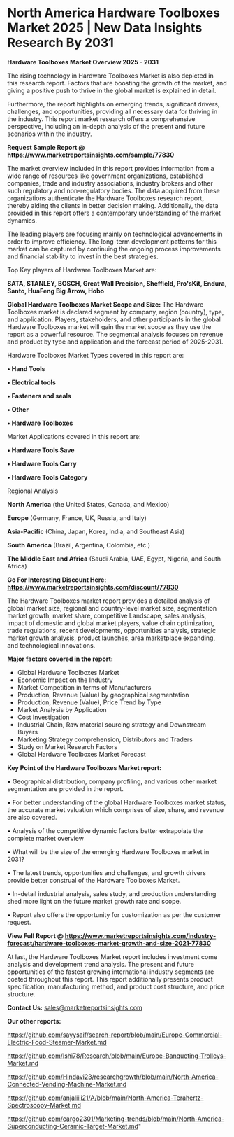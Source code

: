 # North America Hardware Toolboxes Market 2025 | New Data Insights Research By 2031

<Strong> Hardware Toolboxes Market Overview 2025 - 2031</strong>

The rising technology in Hardware Toolboxes Market is also depicted in this research report. Factors that are boosting the growth of the market, and giving a positive push to thrive in the global market is explained in detail.

Furthermore, the report highlights on emerging trends, significant drivers, challenges, and opportunities, providing all necessary data for thriving in the industry. This report market research offers a comprehensive perspective, including an in-depth analysis of the present and future scenarios within the industry.

<strong>Request Sample Report @ <a href=https://www.marketreportsinsights.com/sample/77830>https://www.marketreportsinsights.com/sample/77830</a></strong>

The market overview included in this report provides information from a wide range of resources like government organizations, established companies, trade and industry associations, industry brokers and other such regulatory and non-regulatory bodies. The data acquired from these organizations authenticate the Hardware Toolboxes research report, thereby aiding the clients in better decision making. Additionally, the data provided in this report offers a contemporary understanding of the market dynamics.

The leading players are focusing mainly on technological advancements in order to improve efficiency. The long-term development patterns for this market can be captured by continuing the ongoing process improvements and financial stability to invest in the best strategies.

Top Key players of Hardware Toolboxes Market are:

<strong>SATA, STANLEY, BOSCH, Great Wall Precision, Sheffield, Pro&#39;sKit, Endura, Santo, HuaFeng Big Arrow, Hobo</strong>

<strong><b>Global Hardware Toolboxes Market Scope and Size:</b></strong>
The Hardware Toolboxes market is declared segment by company, region (country), type, and application. Players, stakeholders, and other participants in the global Hardware Toolboxes market will gain the market scope as they use the report as a powerful resource. The segmental analysis focuses on revenue and product by type and application and the forecast period of 2025-2031.

Hardware Toolboxes Market Types covered in this report are:

<strong>• Hand Tools

• Electrical tools

• Fasteners and seals

• Other

• Hardware Toolboxes</strong>

Market Applications covered in this report are:

<strong>• Hardware Tools Save

• Hardware Tools Carry

• Hardware Tools Category</strong> 

Regional Analysis

<strong>North America</strong> (the United States, Canada, and Mexico)

<strong>Europe</strong> (Germany, France, UK, Russia, and Italy)

<strong>Asia-Pacific</strong> (China, Japan, Korea, India, and Southeast Asia)

<strong>South America</strong> (Brazil, Argentina, Colombia, etc.)

<strong>The Middle East and Africa</strong> (Saudi Arabia, UAE, Egypt, Nigeria, and South Africa)

<strong>Go For Interesting Discount Here: <a href=https://www.marketreportsinsights.com/discount/77830>https://www.marketreportsinsights.com/discount/77830</a></strong>

The Hardware Toolboxes market report provides a detailed analysis of global market size, regional and country-level market size, segmentation market growth, market share, competitive Landscape, sales analysis, impact of domestic and global market players, value chain optimization, trade regulations, recent developments, opportunities analysis, strategic market growth analysis, product launches, area marketplace expanding, and technological innovations.

<strong><b>Major factors covered in the report:</b></strong>
<ul>
  <li>Global Hardware Toolboxes Market </li>
  <li>Economic Impact on the Industry</li>
  <li>Market Competition in terms of Manufacturers</li>
  <li>Production, Revenue (Value) by geographical segmentation</li>
  <li>Production, Revenue (Value), Price Trend by Type</li>
  <li>Market Analysis by Application</li>
  <li>Cost Investigation</li>
  <li>Industrial Chain, Raw material sourcing strategy and Downstream Buyers</li>
  <li>Marketing Strategy comprehension, Distributors and Traders</li>
  <li>Study on Market Research Factors</li>
  <li>Global Hardware Toolboxes Market Forecast</li>
</ul>

<strong><b>Key Point of the Hardware Toolboxes Market report:</b></strong>

• Geographical distribution, company profiling, and various other market segmentation are provided in the report.

• For better understanding of the global Hardware Toolboxes market status, the accurate market valuation which comprises of size, share, and revenue are also covered.

• Analysis of the competitive dynamic factors better extrapolate the complete market overview

• What will be the size of the emerging Hardware Toolboxes market in 2031?

• The latest trends, opportunities and challenges, and growth drivers provide better construal of the Hardware Toolboxes Market.

• In-detail industrial analysis, sales study, and production understanding shed more light on the future market growth rate and scope.

• Report also offers the opportunity for customization as per the customer request.

<strong><b>View Full Report @ <a href=https://www.marketreportsinsights.com/industry-forecast/hardware-toolboxes-market-growth-and-size-2021-77830>https://www.marketreportsinsights.com/industry-forecast/hardware-toolboxes-market-growth-and-size-2021-77830</a></b></strong>


At last, the Hardware Toolboxes Market report includes investment come analysis and development trend analysis. The present and future opportunities of the fastest growing international industry segments are coated throughout this report. This report additionally presents product specification, manufacturing method, and product cost structure, and price structure.

<strong>Contact Us:</strong>
sales@marketreportsinsights.com

<strong>Our other reports:</strong>

<a href=https://github.com/sayysaif/search-report/blob/main/Europe-Commercial-Electric-Food-Steamer-Market.md>https://github.com/sayysaif/search-report/blob/main/Europe-Commercial-Electric-Food-Steamer-Market.md</a>

<a href=https://github.com/Ishi78/Research/blob/main/Europe-Banqueting-Trolleys-Market.md>https://github.com/Ishi78/Research/blob/main/Europe-Banqueting-Trolleys-Market.md</a>

<a href=https://github.com/Hindavi23/researchgrowth/blob/main/North-America-Connected-Vending-Machine-Market.md>https://github.com/Hindavi23/researchgrowth/blob/main/North-America-Connected-Vending-Machine-Market.md</a>

<a href=https://github.com/anjaliiii21/A/blob/main/North-America-Terahertz-Spectroscopy-Market.md>https://github.com/anjaliiii21/A/blob/main/North-America-Terahertz-Spectroscopy-Market.md</a>

<a href=https://github.com/cargo2301/Marketing-trends/blob/main/North-America-Superconducting-Ceramic-Target-Market.md>https://github.com/cargo2301/Marketing-trends/blob/main/North-America-Superconducting-Ceramic-Target-Market.md</a>"
